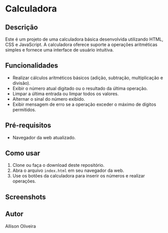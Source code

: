 # Calculadora
## Descrição
Este é um projeto de uma calculadora básica desenvolvida utilizando HTML, CSS e JavaScript. A calculadora oferece suporte a operações aritméticas simples e fornece uma interface de usuário intuitiva.

## Funcionalidades
- Realizar cálculos aritméticos básicos (adição, subtração, multiplicação e divisão).
- Exibir o número atual digitado ou o resultado da última operação.
- Limpar a última entrada ou limpar todos os valores.
- Alternar o sinal do número exibido.
- Exibir mensagem de erro se a operação exceder o máximo de dígitos permitidos.

## Pré-requisitos
- Navegador da web atualizado.

## Como usar
1. Clone ou faça o download deste repositório.
2. Abra o arquivo `index.html` em seu navegador da web.
3. Use os botões da calculadora para inserir os números e realizar operações.

## Screenshots

## Autor
Allison Oliveira
